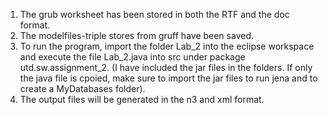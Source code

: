 1. The grub worksheet has been stored in both the RTF and the doc format.
2. The modelfiles-triple stores from gruff have been saved. 
3. To run the program, import the folder Lab_2 into the eclipse workspace and execute the file Lab_2.java into src under package utd.sw.assignment_2. (I have included the jar files in the folders. If only the java file is cpoied, make sure to import the jar files to run jena and to create a MyDatabases folder).
4. The output files will be generated in the n3 and xml format.
